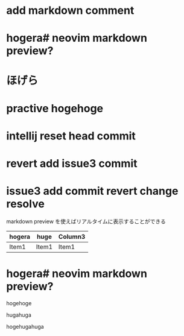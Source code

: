 # add markdown comment

# hogera# neovim markdown preview?

# ほげら

# practive hogehoge

# intellij reset head commit

# revert add issue3 commit

# issue3 add commit revert change resolve

markdown preview を使えばリアルタイムに表示することができる

| hogera | huge  | Column3 |
| ------ | ----- | ------- |
| Item1  | Item1 | Item1   |

# hogera# neovim markdown preview?

hogehoge

hugahuga

hogehugahuga
